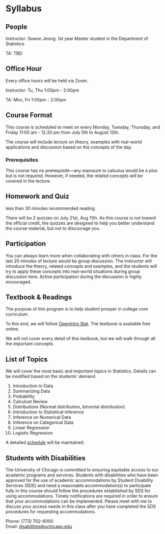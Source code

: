 # Syllabus

## People
Instructor:  Sowon Jeong. 1st year Master student in the Department of Statistics.

TA: TBD

## Office Hour

Every office hours will be held via Zoom.

Instructor: Tu, Thu 1:00pm - 2:00pm

TA: Mon, Fri 1:00pm - 2:00pm 


## Course Format

This course is scheduled to meet on every Monday, Tuesday, Thursday, and Friday 11:00 am - 12:20 pm from July 5th to August 12th.

The course will include lecture on theory, examples with real-world applications and discussion based on the concepts of the day. 


### Prerequisites

This course has no prerequisite—any exposure to calculus would be a plus but is not required. However, if needed, the related concepts will be covered in the lecture.

## Homework and Quiz

less than 30 minutes recommended reading

There will be 2 quizzes on July 21st, Aug 11th. As this course is *not* toward the official credit, the quizzes are designed to help you better understand the course material, but not to discourage you. 

## Participation

You can always learn more when collaborating with others in class. For the last 20 minutes of lecture would be group discussion. The instructor will introduce the theory, related concepts and examples, and the students will try to apply these concepts into real-world situations during group discussion time.
Active participation during the discussion is highly encouraged. 

## Textbook & Readings

The purpose of this program is to help student prosper in college core curriculum.

To this end, we will follow [OpenIntro Stat](https://www.openintro.org/book/os/). The textbook is available free online. 

We will not cover every detail of this textbook, but we will walk through all the important concepts.

## List of Topics

We will cover the most basic and important topics in Statistics. Details can be modified based on the students' demand.

1. Introduction to Data
2. Summarizing Data
3. Probability
4. Calculust Review
5. Distributions (Normal distribution, binomial distribution)
6. Introduction to Statistical Inference
7. Inference on Numerical Data
8. Inference on Categorical Data
9. Linear Regression
10. Logistic Regression

A detailed [schedule](schedule.md) will be maintained.

## Students with Disabilities

The University of Chicago is committed to ensuring equitable access to
our academic programs and services. Students with disabilities who have
been approved for the use of academic accommodations by​ ​Student Disability
Services​ ​(SDS) and need a reasonable accommodation(s) to participate fully
in this course should follow the procedures established by SDS for using
accommodations. Timely notifications are required in order to ensure that
your accommodations can be implemented. Please meet with me to discuss
your access needs in this class after you have completed the SDS
procedures for requesting accommodations.

Phone: (773) 702-6000<br />
Email: ​disabilities@uchicago.edu
